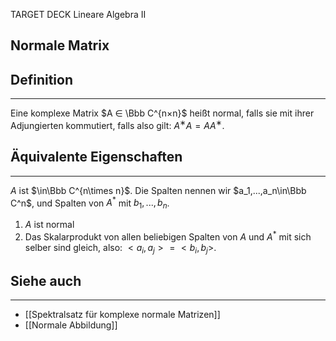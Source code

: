 
TARGET DECK
Lineare Algebra II

Normale Matrix
--
## Definition
***
Eine komplexe Matrix $A ∈ \Bbb C^{n×n}$ heißt normal, falls sie mit ihrer Adjungierten kommutiert, falls also gilt: 
$A ^∗A = A A^∗$.
## Äquivalente Eigenschaften
***
$A$ ist $\in\Bbb C^{n\times n}$.  Die Spalten nennen wir $a_1,...,a_n\in\Bbb C^n$, und Spalten von $A^*$ mit $b_1,...,b_n$. 
1. $A$ ist normal
2. Das Skalarprodukt von allen beliebigen Spalten von $A$ und $A^*$ mit sich selber sind gleich, also: $<a_i,a_j>=<b_i,b_j>$.
## Siehe auch
***
* [[Spektralsatz für komplexe normale Matrizen]]
* [[Normale Abbildung]]
